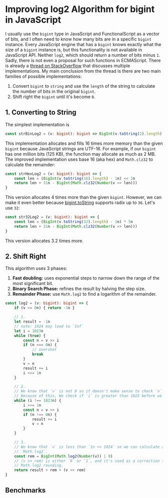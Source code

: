 # Improving log2 Algorithm for bigint in JavaScript

I usually use the `bigint` type in JavaScript and FunctionalScript as a vector of bits, and I often need to know how many bits are in a specific `bigint` instance. Every JavaScript engine that has a `bigint` knows exactly what the size of a `bigint` instance is, but this functionality is not available in JavaScript API. Neither `log2`, which should return a number of bits minus `1`. Sadly, there is not even a proposal for such functions in ECMAScript. There is already a [thread on StackOverflow](https://stackoverflow.com/questions/54758130/how-to-obtain-the-amount-of-bits-of-a-bigint) that discusses multiple implementations. My main conclusion from the thread is there are two main families of possible implementations:

1. Convert `bigint` to `string` and use the `length` of the string to calculate the number of bits in the original `bigint`.
2. Shift right the `bigint` until it's become `0`.

## 1. Converting to String

The simplest implementation is 

```ts
const strBinLog2 = (v: bigint): bigint => BigInt(v.toString(2).length) - 1n
```

This implementation allocates and fills 16 times more memory than the given `bigint` because JavaScript strings are UTF-16. For example, if our `bigint` has one million bits (125 KB), the function may allocate as much as 2 MB. The improved implementation uses base 16 (aka hex) and `Math.clz32` to calculate the remainder:

```ts
const strHexLog2 = (v: bigint): bigint => {
    const len = (BigInt(v.toString(16).length) - 1n) << 2n
    return len + 31n - BigInt(Math.clz32(Number(v >> len)))
}
```

This version allocates 4 times more than the given `bigint`. However, we can make it even better because [bigint.toString](https://developer.mozilla.org/en-US/docs/Web/JavaScript/Reference/Global_Objects/BigInt/toString#parameters) supports radix up to `36`. Let's use `32`:

```ts
const str32Log2 = (v: bigint): bigint => {
    const len = (BigInt(v.toString(32).length) - 1n) * 5n
    return len + 31n - BigInt(Math.clz32(Number(v >> len)))
}
```

This version allocates 3.2 times more.

## 2. Shift Right

This algorithm uses 3 phases:

1. **Fast doubling:** uses exponential steps to narrow down the range of the most significant bit.
2. **Binary Search Phase:** refines the result by halving the step size.
3. **Remainder Phase:** use `Math.log2` to find a logarithm of the remainder.

```ts
const log2 = (v: bigint): bigint => {
    if (v <= 0n) { return -1n }

    // 1.
    let result = -1n
    // note: 1024 may lead to `Inf`
    let i = 1023n
    while (true) {
        const n = v >> i
        if (n === 0n) {
            // overshot
            break
        }
        v = n
        result += i
        i <<= 1n
    }

    // 2.
    // We know that `v` is not 0 so it doesn't make sense to check `n` when `i` is 0.
    // Because of this, We check if `i` is greater than 1023 before we divide it by 2.
    while (i !== 1023n) {
        i >>= 1n
        const n = v >> i
        if (n !== 0n) {
            result += i
            v = n
        }
    }

    // 3.
    // We know that `v` is less than `1n << 1024` so we can calculate a remainder using
    // `Math.log2`.
    const rem = BigInt(Math.log2(Number(v)) | 0)
    // (v >> rem) is either `0` or `1`, and it's used as a correction for
    // Math.log2 rounding.
    return result + rem + (v >> rem)
}
```

## Benchmarks


